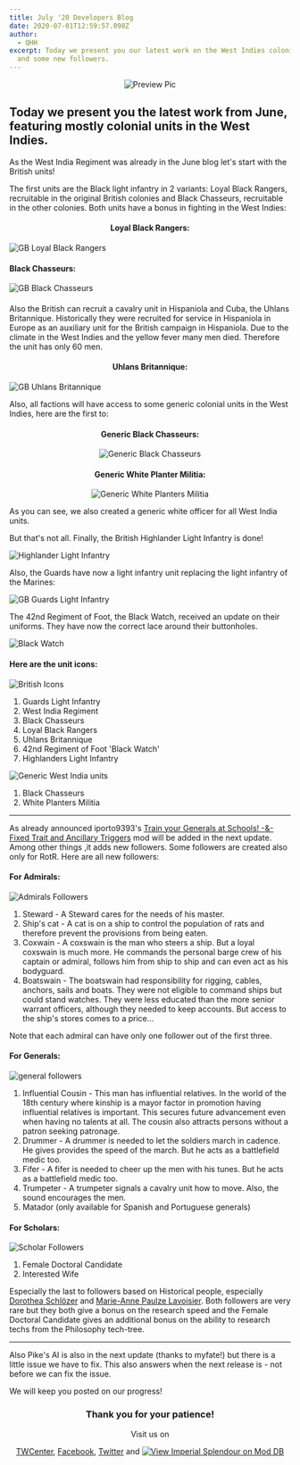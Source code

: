 ```yaml
---
title: July '20 Developers Blog
date: 2020-07-01T12:59:57.098Z
author:
  - QHH
excerpt: Today we present you our latest work on the West Indies colonial units
  and some new followers.
---
```

<center>

![Preview Pic](../_img/preview-july-20-blog.png "Preview Pic")

</center>

## Today we present you the latest work from June, featuring mostly colonial units in the West Indies.

As the West India Regiment was already in the June blog let's start with the British units!

The first units are the Black light infantry in 2 variants: Loyal Black Rangers, recruitable in the original British colonies and Black Chasseurs, recruitable in the other colonies. Both units have a bonus in fighting in the West Indies:

#### <center>Loyal Black Rangers:

![GB Loyal Black Rangers](../_img/gb-loyal-black-rangers.jpg "GB Loyal Black Rangers")

#### Black Chasseurs:

![GB Black Chasseurs](../_img/gb-black-chasseurs.jpg "GB Black Chasseurs")

#### </center>

Also the British can recruit a cavalry unit in Hispaniola and Cuba, the Uhlans Britannique. Historically they were recruited for service in Hispaniola in Europe as an auxiliary unit for the British campaign in Hispaniola. Due to the climate in the West Indies and the yellow fever many men died. Therefore the unit has only 60 men.

#### <center>Uhlans Britannique:

![GB Uhlans Britannique](../_img/gb-ulhans-britannique.jpg "GB Uhlans Britannique")

</center>

Also, all factions will have access to some generic colonial units in the West Indies, here are the first to:

<center>

#### Generic Black Chasseurs:

![Generic Black Chasseurs](../_img/generic-black-chasseurs.jpg "Generic Black Chasseurs")

#### Generic White Planter Militia:

![Generic White Planters Militia](../_img/generic-white-planters-militia.jpg "Generic White Planters Militia")

</center>

As you can see, we also created a generic white officer for all West India units.

But that's not all. Finally, the British Highlander Light Infantry is done!

![Highlander Light Infantry](../_img/gb-light-highlanders.jpg "Highlander Light Infantry")

Also, the Guards have now a light infantry unit replacing the light infantry of the Marines:

![GB Guards Light Infantry](../_img/gb-guards-light-infantry.jpg "GB Guards Light Infantry")

The 42nd Regiment of Foot, the Black Watch, received an update on their uniforms. They have now the correct lace around their buttonholes.

![Black Watch](../_img/gb-black-watch.jpg "Black Watch")

#### Here are the unit icons:

![British Icons](../_img/july-update-britain-units-icons.png "British Icons")

1. Guards Light Infantry 
2. West India Regiment
3. Black Chasseurs
4. Loyal Black Rangers
5. Uhlans Britannique
6. 42nd Regiment of Foot 'Black Watch'
7. Highlanders Light Infantry

![Generic West India units](../_img/july-update-generic-west-indian-units-icons.png "Generic West India units")

1. Black Chasseurs
2. White Planters Militia

- - -

As already announced iporto9393's [Train your Generals at Schools! -&- Fixed Trait and Ancillary Triggers](https://www.twcenter.net/forums/showthread.php?798721-SUBMOD-Train-your-Generals-at-Schools!-amp-Fixed-Trait-and-Ancillary-Triggers) mod will be added in the next update. Among other things ,it adds new followers. Some followers are created also only for RotR. Here are all new followers:

#### For Admirals:

![Admirals Followers](../_img/july-update-admirals-followers.png "Admirals Followers")

1. Steward - A Steward cares for the needs of his master.
2. Ship's cat - A cat is on a ship to control the population of rats and therefore prevent the provisions from being eaten.
3. Coxwain - A coxswain is the man who steers a ship. But a loyal coxswain is much more. He commands the personal barge crew of his captain or admiral, follows him from ship to ship and can even act as his bodyguard.
4. Boatswain - The boatswain had responsibility for rigging, cables, anchors, sails and boats. They were not eligible to command ships but could stand watches. They were less educated than the more senior warrant officers, although they needed to keep accounts. But access to the ship's stores comes to a price...

Note that each admiral can have only one follower out of the first three.

#### For Generals:

![general followers](../_img/july-update-general-followers.png "general followers")

1. Influential Cousin - This man has influential relatives. In the world of the 18th century where kinship is a mayor factor in promotion having influential relatives is important. This secures future advancement even when having no talents at all. The cousin also attracts persons without a patron seeking patronage.
2. Drummer - A drummer is needed to let the soldiers march in cadence. He gives provides the speed of the march. But he acts as a battlefield medic too.
3. Fifer - A fifer is needed to cheer up the men with his tunes. But he acts as a battlefield medic too.
4. Trumpeter - A trumpeter signals a cavalry unit how to move. Also, the sound encourages the men.
5. Matador (only available for Spanish and Portuguese generals)

#### For Scholars:

![Scholar Followers](../_img/july-update-scholar-followers.png "Scholar Followers")

1. Female Doctoral Candidate
2. Interested Wife

Especially the last to followers based on Historical people, especially [Dorothea Schlözer](https://en.wikipedia.org/wiki/Dorothea_von_Rodde-Schl%C3%B6zer) and [Marie-Anne Paulze Lavoisier](https://en.wikipedia.org/wiki/Marie-Anne_Paulze_Lavoisier). Both followers are very rare but they both give a bonus on the research speed and the Female Doctoral Candidate gives an additional bonus on the ability to research techs from the Philosophy tech-tree.

- - -

Also Pike's AI is also in the next update (thanks to myfate!) but there is a little issue we have to fix. This also answers when the next release is - not before we can fix the issue.

We will keep you posted on our progress!

<center>

### Thank you for your patience!

Visit us on 

[TWCenter](http://www.twcenter.net/forums/forumdisplay.php?1138-Imperial-Splendour), [Facebook](https://www.facebook.com/imperialsplendour/), [Twitter](https://twitter.com/SplendourTeam) and [![View Imperial Splendour on Mod DB](https://button.moddb.com/popularity/medium/mods/20800.png)](https://www.moddb.com/mods/imperial-splendour)

</center>